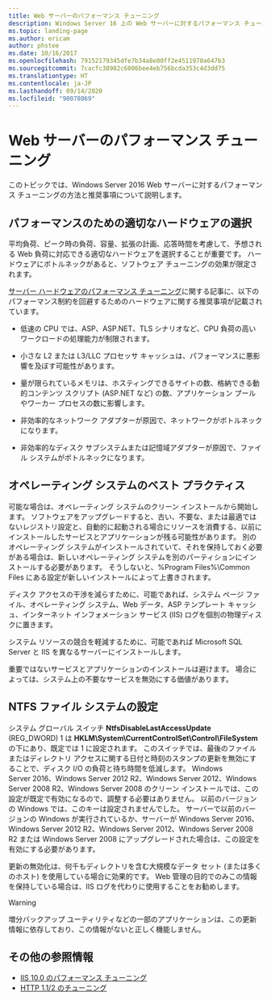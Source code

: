 ```yaml
---
title: Web サーバーのパフォーマンス チューニング
description: Windows Server 16 上の Web サーバーに対するパフォーマンス チューニングの推奨事項
ms.topic: landing-page
ms.author: ericam
author: phstee
ms.date: 10/16/2017
ms.openlocfilehash: 79152179345dfe7b34a8e00ff2e4511970a647b3
ms.sourcegitcommit: 7cacfc38982c6006bee4eb756bcda353c4d3dd75
ms.translationtype: HT
ms.contentlocale: ja-JP
ms.lasthandoff: 09/14/2020
ms.locfileid: "90078069"
---
```

# <a name="performance-tuning-web-servers"></a>Web サーバーのパフォーマンス チューニング


このトピックでは、Windows Server 2016 Web サーバーに対するパフォーマンス チューニングの方法と推奨事項について説明します。


## <a name="selecting-the-proper-hardware-for-performance"></a>パフォーマンスのための適切なハードウェアの選択


平均負荷、ピーク時の負荷、容量、拡張の計画、応答時間を考慮して、予想される Web 負荷に対応できる適切なハードウェアを選択することが重要です。 ハードウェアにボトルネックがあると、ソフトウェア チューニングの効果が限定されます。

[サーバー ハードウェアのパフォーマンス チューニング](../../hardware/index.md)に関する記事に、以下のパフォーマンス制約を回避するためのハードウェアに関する推奨事項が記載されています。

-   低速の CPU では、ASP、ASP.NET、TLS シナリオなど、CPU 負荷の高いワークロードの処理能力が制限されます。

-   小さな L2 または L3/LLC プロセッサ キャッシュは、パフォーマンスに悪影響を及ぼす可能性があります。

-   量が限られているメモリは、ホスティングできるサイトの数、格納できる動的コンテンツ スクリプト (ASP.NET など) の数、アプリケーション プールやワーカー プロセスの数に影響します。

-   非効率的なネットワーク アダプターが原因で、ネットワークがボトルネックになります。

-   非効率的なディスク サブシステムまたは記憶域アダプターが原因で、ファイル システムがボトルネックになります。

## <a name="operating-system-best-practices"></a>オペレーティング システムのベスト プラクティス


可能な場合は、オペレーティング システムのクリーン インストールから開始します。 ソフトウェアをアップグレードすると、古い、不要な、または最適ではないレジストリ設定と、自動的に起動される場合にリソースを消費する、以前にインストールしたサービスとアプリケーションが残る可能性があります。 別のオペレーティング システムがインストールされていて、それを保持しておく必要がある場合は、新しいオペレーティング システムを別のパーティションにインストールする必要があります。 そうしないと、%Program Files%\\Common Files にある設定が新しいインストールによって上書きされます。

ディスク アクセスの干渉を減らすために、可能であれば、システム ページ ファイル、オペレーティング システム、Web データ、ASP テンプレート キャッシュ、インターネット インフォメーション サービス (IIS) ログを個別の物理ディスクに置きます。

システム リソースの競合を軽減するために、可能であれば Microsoft SQL Server と IIS を異なるサーバーにインストールします。

重要ではないサービスとアプリケーションのインストールは避けます。 場合によっては、システム上の不要なサービスを無効にする価値があります。

## <a name="ntfs-file-system-settings"></a>NTFS ファイル システムの設定

システム グローバル スイッチ **NtfsDisableLastAccessUpdate** (REG\_DWORD) 1 は **HKLM\\System\\CurrentControlSet\\Control\\FileSystem** の下にあり、既定では 1 に設定されます。 このスイッチでは、最後のファイルまたはディレクトリ アクセスに関する日付と時刻のスタンプの更新を無効にすることで、ディスク I/O の負荷と待ち時間を低減します。 Windows Server 2016、Windows Server 2012 R2、Windows Server 2012、Windows Server 2008 R2、Windows Server 2008 のクリーン インストールでは、この設定が既定で有効になるので、調整する必要はありません。 以前のバージョンの Windows では、このキーは設定されませんでした。 サーバーで以前のバージョンの Windows が実行されているか、サーバーが Windows Server 2016、Windows Server 2012 R2、Windows Server 2012、Windows Server 2008 R2 または Windows Server 2008 にアップグレードされた場合は、この設定を有効にする必要があります。

更新の無効化は、何千もディレクトリを含む大規模なデータ セット (または多くのホスト) を使用している場合に効果的です。 Web 管理の目的でのみこの情報を保持している場合は、IIS ログを代わりに使用することをお勧めします。

>[!Warning]
> 増分バックアップ ユーティリティなどの一部のアプリケーションは、この更新情報に依存しており、この情報がないと正しく機能しません。

## <a name="additional-references"></a>その他の参照情報
- [IIS 10.0 のパフォーマンス チューニング](tuning-iis-10.md)
- [HTTP 1.1/2 のチューニング](http-performance.md)


